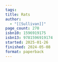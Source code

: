 ```yaml
---
tags: 
title: Rats
author:
  - "[[Sullivan]]"
page_count: 270
isbn10: 1596919175
isbn13: 9781596919174
started: 2025-01-26
finished: 2024-05-08
format: paperback
---
```

